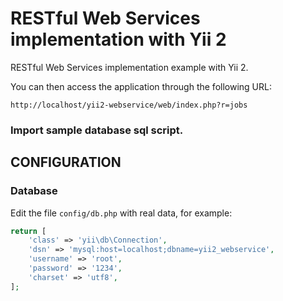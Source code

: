 RESTful Web Services implementation with Yii 2
================================

RESTful Web Services implementation example with Yii 2.

You can then access the application through the following URL:

~~~
http://localhost/yii2-webservice/web/index.php?r=jobs
~~~


### Import sample database sql script.

CONFIGURATION
-------------

### Database

Edit the file `config/db.php` with real data, for example:

```php
return [
    'class' => 'yii\db\Connection',
    'dsn' => 'mysql:host=localhost;dbname=yii2_webservice',
    'username' => 'root',
    'password' => '1234',
    'charset' => 'utf8',
];
```
